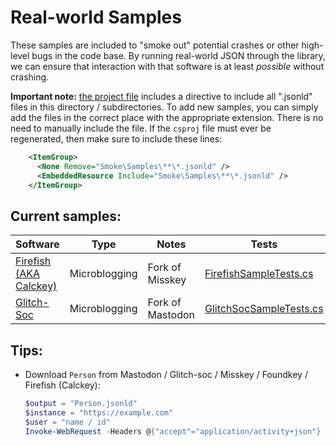 ﻿# Real-world Samples

These samples are included to "smoke out" potential crashes or other high-level bugs in the code base.
By running real-world JSON through the library, we can ensure that interaction with that software is at least *possible* without crashing.

**Important note:**
[the project file](../../ActivityPub.Types.Tests.csproj) includes a directive to include all ".jsonld" files in this directory / subdirectories.
To add new samples, you can simply add the files in the correct place with the appropriate extension.
There is no need to manually include the file.
If the `csproj` file must ever be regenerated, then make sure to include these lines:

```xml
    <ItemGroup>
      <None Remove="Smoke\Samples\**\*.jsonld" />
      <EmbeddedResource Include="Smoke\Samples\**\*.jsonld" />
    </ItemGroup>
```

## Current samples:

| Software                           | Type          | Notes            | Tests                                                        |
|------------------------------------|---------------|------------------|--------------------------------------------------------------|
| [Firefish (AKA Calckey)](Firefish) | Microblogging | Fork of Misskey  | [FirefishSampleTests.cs](Firefish/FirefishSampleTests.cs)    |
| [Glitch-Soc](GlitchSoc)            | Microblogging | Fork of Mastodon | [GlitchSocSampleTests.cs](GlitchSoc/GlitchSocSampleTests.cs) |

## Tips:
* Download `Person` from Mastodon / Glitch-soc / Misskey / Foundkey / Firefish (Calckey):
  ```powershell
  $output = "Person.jsonld"
  $instance = "https://example.com"
  $user = "name / id"
  Invoke-WebRequest -Headers @{"accept"="application/activity+json"} "$instance/users/$user" -OutFile $output -UseBasicParsing
  ```